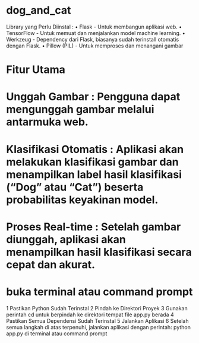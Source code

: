 ﻿# dog_and_cat
Library yang Perlu Diinstal :
•	Flask - Untuk membangun aplikasi web.
•	TensorFlow - Untuk memuat dan menjalankan model machine learning.
•	Werkzeug - Dependency dari Flask, biasanya sudah terinstall otomatis dengan Flask.
•	Pillow (PIL) - Untuk memproses dan menangani gambar

#	Fitur Utama
# Unggah Gambar : Pengguna dapat mengunggah gambar melalui antarmuka web.
#  Klasifikasi Otomatis : Aplikasi akan melakukan klasifikasi gambar dan menampilkan label hasil klasifikasi (“Dog” atau “Cat”) beserta probabilitas keyakinan model.
#  Proses Real-time : Setelah gambar diunggah, aplikasi akan menampilkan hasil klasifikasi secara cepat dan akurat.

# buka terminal atau command prompt  
1 Pastikan Python Sudah Terinstal
2 Pindah ke Direktori Proyek
3  Gunakan perintah cd untuk berpindah ke direktori tempat file app.py berada
4  Pastikan Semua Dependensi Sudah Terinstal
5  Jalankan Aplikasi
6  Setelah semua langkah di atas terpenuhi, jalankan aplikasi dengan perintah: python app.py di terminal atau command prompt

